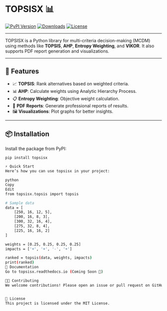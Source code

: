 # TOPSISX 📊

[![PyPI Version](https://img.shields.io/pypi/v/topsisx.svg)](https://pypi.org/project/topsisx/)
[![Downloads](https://static.pepy.tech/badge/topsisx)](https://pepy.tech/project/topsisx)
[![License](https://img.shields.io/badge/license-MIT-green.svg)](https://github.com/yourusername/topsisx/blob/main/LICENSE)

---

TOPSISX is a Python library for multi-criteria decision-making (MCDM) using methods like **TOPSIS**, **AHP**, **Entropy Weighting**, and **VIKOR**. It also supports PDF report generation and visualizations.

---

## 🚀 Features
- 📈 **TOPSIS**: Rank alternatives based on weighted criteria.
- 📊 **AHP**: Calculate weights using Analytic Hierarchy Process.
- 📋 **Entropy Weighting**: Objective weight calculation.
- 📑 **PDF Reports**: Generate professional reports of results.
- 🖼️ **Visualizations**: Plot graphs for better insights.

---

## 📦 Installation

Install the package from PyPI:

```bash
pip install topsisx

⚡ Quick Start
Here’s how you can use topsisx in your project:

python
Copy
Edit
from topsisx.topsis import topsis

# Sample data
data = [
    [250, 16, 12, 5],
    [200, 16, 8, 3],
    [300, 32, 16, 4],
    [275, 32, 8, 4],
    [225, 16, 16, 2]
]

weights = [0.25, 0.25, 0.25, 0.25]
impacts = ['+', '+', '-', '+']

ranked = topsis(data, weights, impacts)
print(ranked)
📖 Documentation
Go to topsisx.readthedocs.io (Coming Soon 🚧)

👨‍💻 Contributing
We welcome contributions! Please open an issue or pull request on GitHub.


📝 License
This project is licensed under the MIT License.



